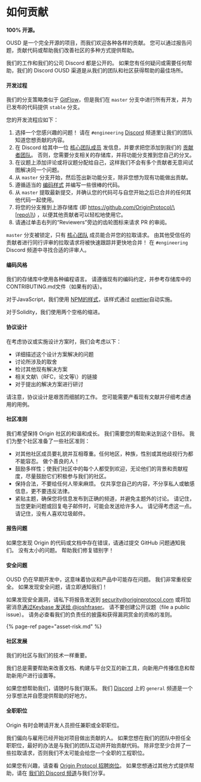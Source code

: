 # 如何贡献

**100% 开源。**

OUSD 是一个完全开源的项目，而我们欢迎各种各样的贡献。 您可以通过报告问题，贡献代码或帮助我们改善社区的多种方式提供帮助。

我们的工作和我们的公司 Discord 都是公开的。 如果您有任何疑问或需要任何帮助，我们的 Discord OUSD 渠道是从我们的团队和社区获得帮助的最佳场所。

#### 开发过程

我们的分支策略类似于 [GitFlow](http://nvie.com/posts/a-successful-git-branching-model/)，但是我们在 `master` 分支中进行所有开发，并为已发布的代码提供 `stable` 分支。

您的开发流程应如下：

1. 选择一个您感兴趣的问题！ 请在 `#engineering` [Discord](https://discord.gg/jyxpUSe) 频道里让我们的团队知道您想贡献的内容。
2. 在 Discord 给其中一位 [核心团队成员](https://github.com/orgs/OriginProtocol/teams/core/members) 发信息，并要求把您添加到我们的 [贡献者团队](https://github.com/orgs/OriginProtocol/teams/contributors)。 否则，您需要分支相关的存储库，并将功能分支推到您自己的分叉。
3. 在议题上添加评论或将议题分配给自己，这样我们不会有多个贡献者无意间试图解决同一个问题。
4. 从 `master` 分支开始，然后签出新功能分支，除非您想为现有功能做出贡献。
5. 遵循适当的 [编码样式](https://docs.originprotocol.com/guides/getting_started/contributing.html#contributing-email-coding-style) 并编写一些很棒的代码。
6. 从 `master` 提取最新提交，并确认您的代码可与自您开始之后已合并的任何其他代码一起使用。
7. 将您的分支推到上游存储库 \(即 https://github.com/OriginProtocol/\[repo\]\) ，以便其他贡献者可以轻松地使用它。
8. 请通过单击右列的“Reviewers”旁边的齿轮图标来请求 PR 的审阅。

`master` 分支被锁定，只有 [核心团队](https://github.com/orgs/OriginProtocol/teams/core) 成员能合并您的拉取请求。 由其他受信任的贡献者进行同行评审的拉取请求将被快速跟踪并更快地合并！ 在 `#engineering` Discord 频道中寻找合适的评审人。

#### 编码风格

我们的存储库中使用各种编程语言。 请遵循现有的编码约定，并参考存储库中的CONTRIBUTING.md文件（如果有的话）。

对于JavaScript，我们使用 [NPM的样式](https://docs.npmjs.com/misc/coding-style)，该样式通过 [prettier](https://prettier.io/)自动实施。

对于Solidity，我们使用两个空格的缩进。

#### 协议设计

在考虑协议或实施设计方案时，我们会考虑以下：

* 详细描述这个设计方案解决的问题
* 讨论所涉及的取舍
* 检讨其他现有解决方案
* 相关文献\（RFC，论文等\）的链接
* 对于提出的解决方案进行研讨

请注意，协议设计是艰苦而细腻的工作。 您可能需要产看现有文献并仔细考虑通用的用例。

#### 社区准则

我们希望保持 Origin 社区的和谐和成长。 我们需要您的帮助来达到这个目标。 我们为整个社区准备了一些社区准则：

* 对其他社区成员要礼貌并互相尊重。任何地区，种族，性别或其他歧视行为都不能容忍。 做个善良的人！
* 鼓励多样性；使我们社区中的每个人都受到欢迎，无论他们的背景和贡献程度，尽量鼓励它们积极参与我们的社区。
* 保持合法，不要给任何人带来麻烦。 仅共享您自己的内容，不分享私人或敏感信息，更不要违反法律。
* 紧贴主题，确保您将信息发布到正确的频道，并避免主题外的讨论。 请记住，当您更新问题或回复电子邮件时，可能会发送给许多人。 请记得考虑这一点。 请记住，没有人喜欢垃圾邮件。

#### 报告问题

如果您发现 Origin 的代码或文档中存在错误，请通过提交 GitHub 问题通知我们。 没有太小的问题。 帮助我们修复错别字！

#### 安全问题

OUSD 仍在早期开发中，这意味着协议和产品中可能存在问题。 我们非常重视安全。 如果发现安全问题，请立即通知我们！

如果发现安全漏洞，请私下将报告发送到 [security@originprotocol.com](mailto:security@originprotocol.com) 或将加密消息[通过Keybase 发送给 @joshfraser](https://keybase.io/joshfraser)。 请不要创建公开议题（file a public issue）。 请务必查看我们的负责任的披露和获得漏洞赏金的资格的准则。

{% page-ref page="asset-risk.md" %}

#### **社区发展**

我们的社区与我们的技术一样重要。

我们总是需要帮助来改善文档、构建与平台交互的新工具，向新用户传播信息和帮助新用户进行设置等。

如果您想帮助我们，请随时与我们联系。 我们 [Discord](https://www.originprotocol.com/discord) 上的 `general` 频道是一个分享想法并自愿提供帮助的好地方。

#### 全职职位

Origin 有时会聘请开发人员担任兼职或全职职位。

我们偏向与雇用已经开始对项目做出贡献的人。 如果您想在我们的团队中担任全职职位，最好的办法是与我们的团队互动并开始贡献代码。 除非您至少合并了一些拉取请求，否则我们不太可能会给您一个全职的工程职位。

如果您有兴趣，请查看 [Origin Protocol 招聘岗位](https://angel.co/originprotocol/jobs)。 如果您想通过其他方式提供帮助，请在 [我们的 Discord 频道](https://www.originprotocol.com/discord)与我们分享。



